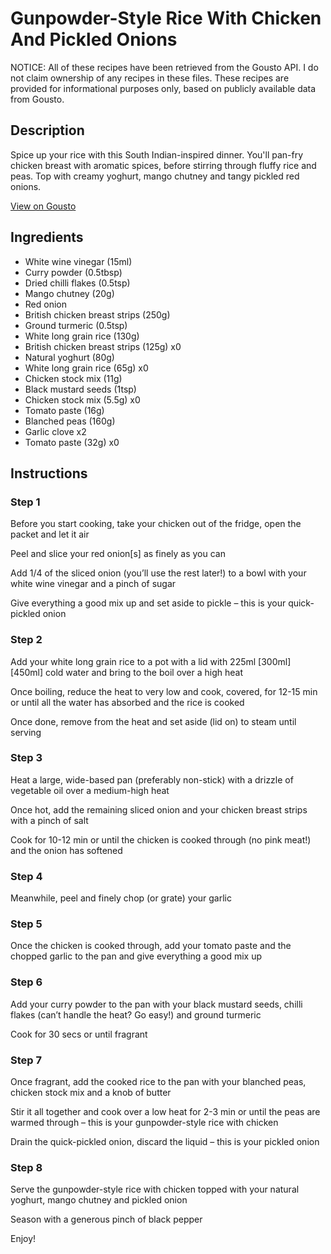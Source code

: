 # Gunpowder-Style Rice With Chicken And Pickled Onions

NOTICE: All of these recipes have been retrieved from the Gousto API. I do not claim ownership of any recipes in these files. These recipes are provided for informational purposes only, based on publicly available data from Gousto.

## Description

Spice up your rice with this South Indian-inspired dinner. You'll pan-fry chicken breast with aromatic spices, before stirring through fluffy rice and peas. Top with creamy yoghurt, mango chutney and tangy pickled red onions.

[View on Gousto](https://www.gousto.co.uk/recipes/cookbook/gunpowder-rice-with-chicken-pickled-onions)

## Ingredients

- White wine vinegar (15ml)
- Curry powder (0.5tbsp)
- Dried chilli flakes (0.5tsp)
- Mango chutney (20g)
- Red onion
- British chicken breast strips (250g)
- Ground turmeric (0.5tsp)
- White long grain rice (130g)
- British chicken breast strips (125g) x0
- Natural yoghurt (80g)
- White long grain rice (65g) x0
- Chicken stock mix (11g)
- Black mustard seeds (1tsp)
- Chicken stock mix (5.5g) x0
- Tomato paste (16g)
- Blanched peas (160g)
- Garlic clove x2
- Tomato paste (32g) x0

## Instructions


### Step 1

Before you start cooking, take your chicken out of the fridge, open the packet and let it air

Peel and slice your red onion[s] as finely as you can

Add 1/4 of the sliced onion (you’ll use the rest later!) to a bowl with your white wine vinegar and a pinch of sugar

Give everything a good mix up and set aside to pickle – this is your quick-pickled onion


### Step 2

Add your white long grain rice to a pot with a lid with 225ml<span class="text-purple"> [300ml] </span><span class="text-danger">[450ml]</span> cold water and bring to the boil over a high heat

Once boiling, reduce the heat to very low and cook, covered, for 12-15 min or until all the water has absorbed and the rice is cooked

Once done, remove from the heat and set aside (lid on) to steam until serving


### Step 3

Heat a large, wide-based pan (preferably non-stick) with a drizzle of vegetable oil over a medium-high heat

Once hot, add the remaining sliced onion and your chicken breast strips with a pinch of salt

Cook for 10-12 min or until the chicken is cooked through (no pink meat!) and the onion has softened


### Step 4

Meanwhile, peel and finely chop (or grate) your garlic


### Step 5

Once the chicken is cooked through, add your tomato paste and the chopped garlic to the pan and give everything a good mix up


### Step 6

Add your curry powder to the pan with your black mustard seeds, chilli flakes (can’t handle the heat? Go easy!) and ground turmeric

Cook for 30 secs or until fragrant


### Step 7

Once fragrant, add the cooked rice to the pan with your blanched peas, chicken stock mix and a knob of butter

Stir it all together and cook over a low heat for 2-3 min or until the peas are warmed through – this is your gunpowder-style rice with chicken

Drain the quick-pickled onion, discard the liquid – this is your pickled onion

### Step 8

Serve the gunpowder-style rice with chicken topped with your natural yoghurt, mango chutney and pickled onion

Season with a generous pinch of black pepper

Enjoy!

